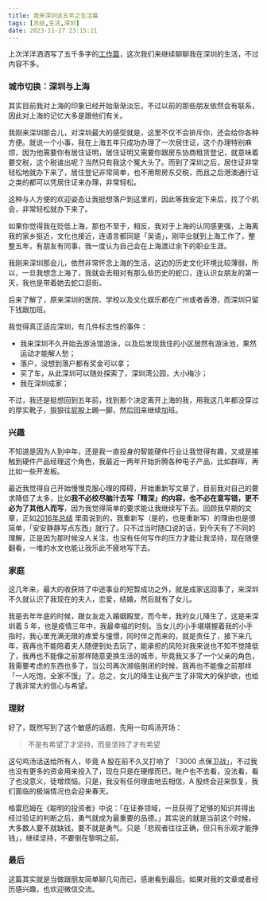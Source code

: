 ```yaml
---
title: 我来深圳这五年之生活篇
tags: [总结,生活,深圳]
date: 2023-11-27 23:15:21
---
```


上次洋洋洒洒写了五千多字的[工作篇](https://blog.xizhibei.me/2023/11/09/5yrs-in-shenzhen-work/)，这次我们来继续聊聊我在深圳的生活，不过内容不多。

<!--more-->

### 城市切换：深圳与上海

其实目前我对上海的印象已经开始渐渐淡忘，不过以前的那些朋友依然会有联系，因此对上海的记忆大多是跟他们有关。

我刚来深圳那会儿，对深圳最大的感受就是，这里不仅不会排斥你，还会给你各种方便。就说一个小事，我在上海五年只成功办理了一次居住证，这个办理特别麻烦，因为他需要你有居住证明，居住证明又需要你跟房东协商租赁登记，就意味着要交税，这个税谁出呢？当然只有我这个冤大头了。而到了深圳之后，居住证非常轻松地就办下来了，居住登记非常简单，也不用帮房东交税，而且之后港澳通行证之类的都可以凭居住证来办理，非常轻松。

这种与人方便的欢迎姿态让我挺想落户到这里的，因此等我安定下来后，找了个机会，非常轻松就办下来了。

如果你觉得我在贬低上海，那也不至于，相反，我对于上海的认同感更强，上海离我的家乡挺近，文化也接近，连语言都同是「吴语」，刚毕业就到上海工作了，整整五年，有朋友有同事，我一度认为自己会在上海渡过余下的职业生涯。

我刚来深圳那会儿，依然非常怀念上海的生活，这边的历史文化环境比较薄弱，所以，一旦我想念上海了，我就会去相对有那么些历史的蛇口，连认识女朋友的第一天，我也是带着她去蛇口逛街。

后来了解了，原来深圳的医院、学校以及文化娱乐都在广州或者香港，而深圳只留下钱跟加班。

我觉得真正适应深圳，有几件标志性的事件：

- 我来深圳不久开始去游泳馆游泳，以及后发现我住的小区居然有游泳池，果然运动才能解人愁；
- 落户，没想到落户都有奖金可以拿；
- 买了车，从此深圳可以随处探索了，深圳湾公园，大小梅沙；
- 我在深圳成家；

不过，我还是挺想回到五年前，找到那个决定离开上海的我，用我这几年都没穿过的厚实靴子，狠狠往屁股上踢一脚，然后回来继续加班。

### 兴趣

不知道是因为人到中年，还是我一直投身的智能硬件行业让我觉得有趣，又或是接触到硬件产品经理这个角色，我最近一两年开始折腾各种电子产品，比如群晖，再比如一些开发板。

最近我觉得自己开始慢慢克服心理的障碍，开始重新写文章了，目前我对自己的要求降低了太多，比如**我不必绞尽脑汁去写「精深」的内容，也不必在意写错，更不必为了其他人而写**，因为我觉得简单的要求能让我继续写下去。回顾我早期的文章，正如[2016年总结](https://github.com/xizhibei/blog/issues/34) 里面说到的，我重新写（是的，也是重新写）的理由也是很简单，「安安静静写点东西」就行了。只不过当时随口说的话，到今天有了不同的理解，正是因为那时候没人关注，也没有任何写作的压力才能让我坚持，现在随便翻看，一堆的水文也能让我乐此不疲地写下去。

### 家庭

这几年来，最大的收获除了中途事业的短暂成功之外，就是成家这回事了，来深圳不久就认识了我现在的夫人，恋爱，结婚，然后就有了女儿。

我是去年年底的时候，跟女友走入婚姻殿堂，而今年，我的女儿降生了，这是来深圳着 5 年，也是疫情三年中，我最幸福的时刻。当女儿的小手堪堪握着我的小手指时，我心里充满无限的疼爱与憧憬，同时伴之而来的，就是责任了，接下来几年，我再也不能陪着夫人随便到处去玩了，能承担的风险对我来说也不知不觉降低了，我再也不能像之前那样随意更换生活的城市，毕竟我又多了一个父亲的角色，我需要考虑的东西也多了，当公司再次濒临倒闭的时候，我再也不能像之前那样「一人吃饱，全家不饿」了。总之，女儿的降生让我产生了非常大的保护欲，也给了我非常大的信心与希望。

### 理财

好了，既然写到了这个敏感的话题，先用一句鸡汤开场：

> 不是有希望了才坚持，而是坚持了才有希望

这句鸡汤话送给所有人，毕竟 A 股在前不久又打响了 「3000 点保卫战」，不过我也没有更多的资金用来投入了，现在只是在硬撑而已，账户也不去看，没法看，看了也没意义，徒增烦恼。只是，我没有任何理由地去相信，A 股终会迎来恢复，我们面临的极端情况也会迎来春天。

格雷厄姆在《聪明的投资者》中说：「在证券领域，一旦获得了足够的知识并得出经过验证的判断之后，勇气就成为最重要的品德。」其实说的就是当前这个时候，大多数人要不就缺钱，要不就是勇气。只是「悲观者往往正确，但只有乐观才能挣钱」，继续坚持，不要倒在黎明之前。


### 最后

这篇其实就是当做跟朋友简单聊几句而已，感谢看到最后。如果对我的文章或者经历感兴趣，也欢迎微信交流。